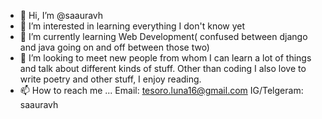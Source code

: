 - 👋 Hi, I’m @saauravh
- 👀 I’m interested in learning everything I don't know yet
- 🌱 I’m currently learning Web Development( confused between django and java going on and off between those two)
- 💞️ I’m looking to meet new people from whom I can learn a lot of things and talk about different kinds of stuff.
      Other than coding I also love to write poetry and other stuff, I enjoy reading.
- 📫 How to reach me ...
  Email: tesoro.luna16@gmail.com
  IG/Telgeram: saauravh
  
  

<!---
saauravh/saauravh is a ✨ special ✨ repository because its `README.md` (this file) appears on your GitHub profile.
You can click the Preview link to take a look at your changes.
--->
